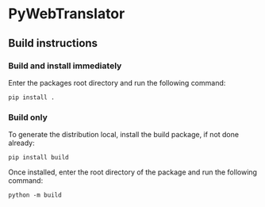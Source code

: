 # PyWebTranslator

## Build instructions

### Build and install immediately

Enter the packages root directory and run the following command:

```shell
pip install .
```

### Build only

To generate the distribution local, install the build package, if not done already:

```shell
pip install build
```

Once installed, enter the root directory of the package and run the following command:

```shell
python -m build
```

